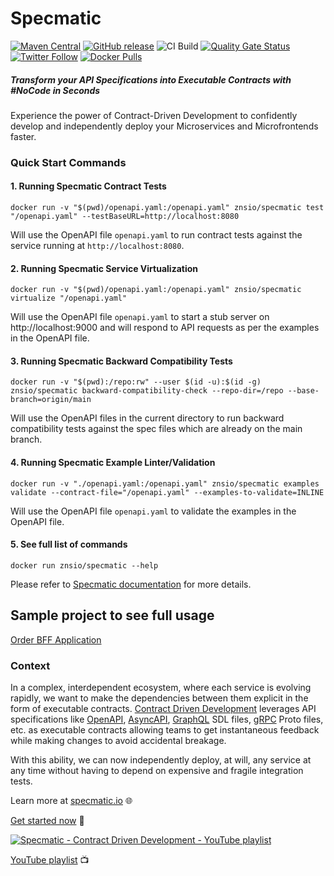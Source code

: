 Specmatic
=========
[![Maven Central](https://img.shields.io/maven-central/v/io.specmatic/specmatic-core.svg)](https://mvnrepository.com/artifact/io.specmatic/specmatic-core) [![GitHub release](https://img.shields.io/github/v/release/znsio/specmatic.svg)](https://github.com/znsio/specmatic/releases) ![CI Build](https://github.com/znsio/specmatic/workflows/CI%20Build/badge.svg) [![Quality Gate Status](https://sonarcloud.io/api/project_badges/measure?project=znsio_specmatic&branch=main&metric=alert_status)](https://sonarcloud.io/dashboard?id=znsio_specmatic&branch=main) [![Twitter Follow](https://img.shields.io/twitter/follow/specmatic.svg?style=social&label=Follow)](https://twitter.com/specmatic) [![Docker Pulls](https://img.shields.io/docker/pulls/znsio/specmatic.svg)](https://hub.docker.com/r/znsio/specmatic)

##### Transform your API Specifications into Executable Contracts with #NoCode in Seconds
Experience the power of Contract-Driven Development to confidently develop and independently deploy your Microservices and Microfrontends faster.

### Quick Start Commands

#### 1. Running Specmatic Contract Tests
```shell
docker run -v "$(pwd)/openapi.yaml:/openapi.yaml" znsio/specmatic test "/openapi.yaml" --testBaseURL=http://localhost:8080
```
Will use the OpenAPI file `openapi.yaml` to run contract tests against the service running at `http://localhost:8080`.

#### 2. Running Specmatic Service Virtualization
```shell
docker run -v "$(pwd)/openapi.yaml:/openapi.yaml" znsio/specmatic virtualize "/openapi.yaml"
```
Will use the OpenAPI file `openapi.yaml` to start a stub server on http://localhost:9000 and will respond to API requests as per the examples in the OpenAPI file.

#### 3. Running Specmatic Backward Compatibility Tests
```shell
docker run -v "$(pwd):/repo:rw" --user $(id -u):$(id -g) znsio/specmatic backward-compatibility-check --repo-dir=/repo --base-branch=origin/main
```
Will use the OpenAPI files in the current directory to run backward compatibility tests against the spec files which are already on the main branch.

#### 4. Running Specmatic Example Linter/Validation
```shell
docker run -v "./openapi.yaml:/openapi.yaml" znsio/specmatic examples validate --contract-file="/openapi.yaml" --examples-to-validate=INLINE
```
Will use the OpenAPI file `openapi.yaml` to validate the examples in the OpenAPI file.

#### 5. See full list of commands
```shell
docker run znsio/specmatic --help
```

Please refer to [Specmatic documentation](https://specmatic.in/documentation/) for more details.

## Sample project to see full usage

[Order BFF Application](https://github.com/znsio/specmatic-order-bff-java?tab=readme-ov-file#break-down-each-component-to-understand-what-is-happening)

### Context

In a complex, interdependent ecosystem, where each service is evolving rapidly, we want to make the dependencies between them explicit in the form of executable contracts. [Contract Driven Development](https://specmatic.io/contract_driven_development.html) leverages API specifications like [OpenAPI](https://spec.openapis.org/#openapi-specification), [AsyncAPI](https://www.asyncapi.com/), [GraphQL](https://graphql.org/) SDL files, [gRPC](https://grpc.io/) Proto files, etc. as executable contracts allowing teams to get instantaneous feedback while making changes to avoid accidental breakage.

With this ability, we can now independently deploy, at will, any service at any time without having to depend on expensive and fragile integration tests.

Learn more at [specmatic.io](https://specmatic.io/#features) 🌐

[Get started now](https://specmatic.io/getting_started.html) 🚀

[![Specmatic - Contract Driven Development - YouTube playlist](https://img.youtube.com/vi/Bp0wEHffQmA/0.jpg)](https://www.youtube.com/watch?v=Bp0wEHffQmA&list=PL9Z-JgiTsOYRERcsy9o3y6nsi5yK3IB_w&index=1)

[YouTube playlist](https://www.youtube.com/watch?v=3HPgpvd8MGg&list=PL9Z-JgiTsOYRERcsy9o3y6nsi5yK3IB_w) 📺